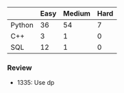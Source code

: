 |           | Easy  | Medium | Hard  |
|-----------|-------|--------|-------|
| Python    | 36    | 54     | 7     |
| C++       | 3     | 1      | 0     |
| SQL       | 12    | 1      | 0     |


### Review
* 1335: Use dp